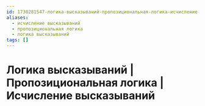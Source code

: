 ```yaml
---
id: 1730281547-логика-высказываний-пропозициональная-логика-исчисление-высказываний
aliases:
  - исчисление высказываний
  - пропозициональная логика
  - логика высказываний
tags: []
---
```


# Логика высказываний | Пропозициональная логика | Исчисление высказываний

